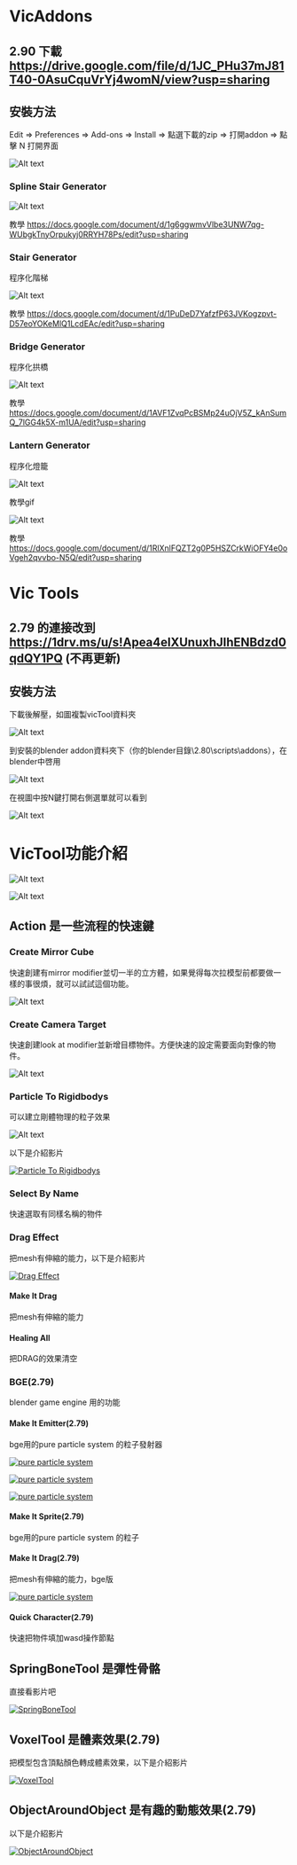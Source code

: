 # VicAddons

## 2.90 下載 https://drive.google.com/file/d/1JC_PHu37mJ81T40-0AsuCquVrYj4womN/view?usp=sharing

## 安裝方法

Edit => Preferences => Add-ons => Install => 點選下載的zip => 打開addon => 點擊 N 打開界面

![Alt text](/imgs/vicAddons/pss_interface.jpg)

### Spline Stair Generator

![Alt text](/imgs/vicAddons/pss_perform.gif)

教學 https://docs.google.com/document/d/1g6ggwmvVlbe3UNW7qg-WUbgkTnyOrpukyj0RRYH78Ps/edit?usp=sharing

### Stair Generator

程序化階梯

![Alt text](/imgs/vicAddons/blenderStair.gif)

教學 https://docs.google.com/document/d/1PuDeD7YafzfP63JVKogzpvt-D57eoYOKeMlQ1LcdEAc/edit?usp=sharing

### Bridge Generator

程序化拱橋

![Alt text](/imgs/vicAddons/blenderBridge.gif)

教學 https://docs.google.com/document/d/1AVF1ZvqPcBSMp24uOjV5Z_kAnSumQ_7lGG4k5X-m1UA/edit?usp=sharing

### Lantern Generator

程序化燈籠

![Alt text](/imgs/vicAddons/createLantern.gif)

教學gif

![Alt text](/imgs/vicAddons/lanternTutorial.gif)

教學 https://docs.google.com/document/d/1RlXnlFQZT2g0P5HSZCrkWiOFY4e0oVgeh2qvvbo-N5Q/edit?usp=sharing

# Vic Tools

## 2.79 的連接改到 https://1drv.ms/u/s!Apea4elXUnuxhJIhENBdzd0qdQY1PQ (不再更新)

## 安裝方法

下載後解壓，如圖複製vicTool資料夾

![Alt text](/imgs/vicTools/img3.png)

到安裝的blender addon資料夾下（你的blender目錄\2.80\scripts\addons），在blender中啓用

![Alt text](/imgs/vicTools/img4.png)

在視圖中按N鍵打開右側選單就可以看到

![Alt text](/imgs/vicTools/img5.png)

# VicTool功能介紹

![Alt text](/imgs/vicTools/img1.png)

![Alt text](/imgs/vicTools/img2.png)

## Action 是一些流程的快速鍵

### Create Mirror Cube 

快速創建有mirror modifier並切一半的立方體，如果覺得每次拉模型前都要做一樣的事很煩，就可以試試這個功能。

![Alt text](/imgs/vicTools/CreateMirrorCube.gif)

### Create Camera Target

快速創建look at modifier並新增目標物件。方便快速的設定需要面向對像的物件。

![Alt text](/imgs/vicTools/CreateLookAt.gif)

### Particle To Rigidbodys

可以建立剛體物理的粒子效果

![Alt text](/imgs/vicTools/particlesToRigidbody.gif)

以下是介紹影片

[![Particle To Rigidbodys](http://img.youtube.com/vi/G61hp533SEk/0.jpg)](https://www.youtube.com/watch?v=G61hp533SEk "Particle To Rigidbodys")

### Select By Name

快速選取有同樣名稱的物件

### Drag Effect

把mesh有伸縮的能力，以下是介紹影片

[![Drag Effect](http://img.youtube.com/vi/5haIDFWUm-Y/0.jpg)](https://www.youtube.com/watch?v=5haIDFWUm-Y "Drag Effect")

#### Make It Drag

把mesh有伸縮的能力

#### Healing All

把DRAG的效果清空

### BGE(2.79)

blender game engine 用的功能

#### Make It Emitter(2.79)

bge用的pure particle system 的粒子發射器

[![pure particle system](http://img.youtube.com/vi/UIB5_1OyqcY/0.jpg)](https://www.youtube.com/watch?v=UIB5_1OyqcY "pure particle system")

[![pure particle system](http://img.youtube.com/vi/bcfBA7S42d4/0.jpg)](https://www.youtube.com/watch?v=bcfBA7S42d4 "pure particle system")

[![pure particle system](http://img.youtube.com/vi/4-qa2oTSPC8/0.jpg)](https://www.youtube.com/watch?v=4-qa2oTSPC8 "pure particle system")

#### Make It Sprite(2.79)

bge用的pure particle system 的粒子

#### Make It Drag(2.79)

把mesh有伸縮的能力，bge版

[![pure particle system](http://img.youtube.com/vi/XEqQVRYO_i4/0.jpg)](https://www.youtube.com/watch?v=XEqQVRYO_i4 "pure particle system")

#### Quick Character(2.79)

快速把物件填加wasd操作節點

## SpringBoneTool 是彈性骨骼

直接看影片吧

[![SpringBoneTool](http://img.youtube.com/vi/Up4L2wYsorI/0.jpg)](https://www.youtube.com/watch?v=Up4L2wYsorI "SpringBoneTool")

## VoxelTool 是體素效果(2.79)

把模型包含頂點顏色轉成體素效果，以下是介紹影片

[![VoxelTool](http://img.youtube.com/vi/VU7X1fNcg7M/0.jpg)](https://www.youtube.com/watch?v=VU7X1fNcg7M "VoxelTool")

## ObjectAroundObject 是有趣的動態效果(2.79)

以下是介紹影片

[![ObjectAroundObject](http://img.youtube.com/vi/F9LaiSzq4Sg/0.jpg)](https://www.youtube.com/watch?v=F9LaiSzq4Sg "ObjectAroundObject")


